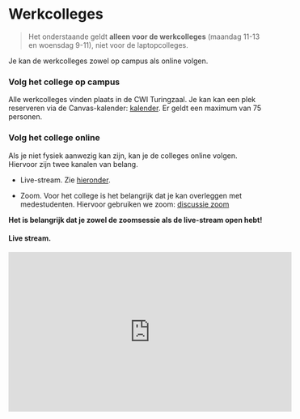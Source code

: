 # Werkcolleges

> Het onderstaande geldt **alleen voor de werkcolleges** (maandag 11-13 en woensdag 9-11), niet voor de laptopcolleges.

Je kan de werkcolleges zowel op campus als online volgen.

### Volg het college op campus

Alle werkcolleges vinden plaats in de CWI Turingzaal. Je kan kan een plek reserveren via de Canvas-kalender: [kalender](https://canvas.uva.nl/calendar?include_contexts=course_25351#view_name=month&view_start=2022-01-10). Er geldt een maximum van 75 personen.

### Volg het college online

Als je niet fysiek aanwezig kan zijn, kan je de colleges online volgen. Hiervoor zijn twee kanalen van belang.

* Live-stream. Zie [hieronder](#live-stream).

* Zoom. Voor het college is het belangrijk dat je kan overleggen met medestudenten. Hiervoor gebruiken we zoom: [discussie zoom](https://uva-live.zoom.us/j/87393415014)

**Het is belangrijk dat je zowel de zoomsessie als de live-stream open hebt!**

#### Live stream.

<iframe width="560" height="315" src="https://www.youtube.com/embed/live_stream?channel=UCwnFtJh0zcwD4yrX3W_5nlg" frameborder="0" allowfullscreen></iframe>
